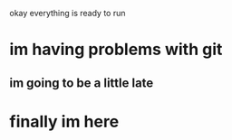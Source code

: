 okay everything is ready to run

# im having problems with git

## im going to be a little late

# finally im here
